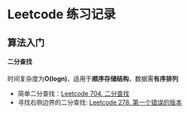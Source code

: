# Leetcode 练习记录
## 算法入门
#### 二分查找
时间复杂度为**O(logn)**，适用于**顺序存储结构**，数据需**有序排列**
* 简单二分查找：[Leetcode 704. 二分查找](https://github.com/Lvma-0323/Leetcode/blob/main/704.%20%E4%BA%8C%E5%88%86%E6%9F%A5%E6%89%BE.md)
* 寻找右侧边界的二分查找: [Leetcode 278. 第一个错误的版本](https://github.com/Lvma-0323/Leetcode/blob/main/278.%20%E7%AC%AC%E4%B8%80%E4%B8%AA%E9%94%99%E8%AF%AF%E7%9A%84%E7%89%88%E6%9C%AC.md)
